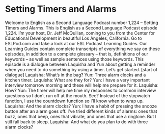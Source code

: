 # Setting Timers and Alarms

Welcome to English as a Second Language Podcast number 1,224 – Setting Timers and Alarms.   This is English as a Second Language Podcast episode 1,224. I’m your host, Dr. Jeff McQuillan, coming to you from the Center for Educational Development in beautiful Los Angeles, California.  Go to ESLPod.com and take a look at our ESL Podcast Learning Guides. Our Learning Guides contain complete transcripts of everything we say on these episodes, in addition to a complete glossary – that is, definitions of our keywords – as well as sample sentences using those keywords.   This episode is a dialogue between Laquisha and Yun about getting a reminder when you need to do something by using a timer. Let’s get started.   [start of dialogue]  Laquisha: What’s in the bag?  Yun: Three alarm clocks and a kitchen timer.  Laquisha: What are they for?  Yun: I have a very important interview tomorrow morning and these will help me prepare for it.   Laquisha: How?  Yun: The timer will help me time my responses to common interview questions so I don’t run off at the mouth. See? Instead of the stopwatch function, I use the countdown function so I’ll know when to wrap up.  Laquisha: And the alarm clocks?  Yun: I have a habit of pressing the snooze button after an alarm goes off. I’ve tried different kinds of alarms: ones that buzz, ones that beep, ones that vibrate, and ones that use a ringtone. But I still fall back to sleep.  Laquisha: And what do you plan to do with three alarm clocks?       